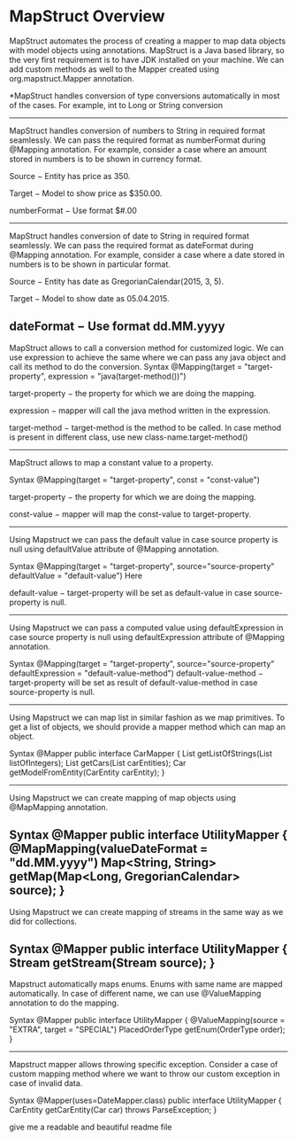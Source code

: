 # MapStruct Overview
MapStruct automates the process of creating a mapper to map data objects with model objects using annotations.
MapStruct is a Java based library, so the very first requirement is to have JDK installed on your machine.
We can add custom methods as well to the Mapper created using org.mapstruct.Mapper annotation.

*MapStruct handles conversion of type conversions automatically in most of the cases. For example, int to Long or String conversion

------------------------------
MapStruct handles conversion of numbers to String in required format seamlessly. We can pass the required format as numberFormat during @Mapping annotation. For example, consider a case where an amount stored in numbers is to be shown in currency format.

Source − Entity has price as 350.

Target − Model to show price as $350.00.

numberFormat − Use format $#.00

---------------------------------------
MapStruct handles conversion of date to String in required format seamlessly. We can pass the required format as dateFormat during @Mapping annotation. For example, consider a case where a date stored in numbers is to be shown in particular format.

Source − Entity has date as GregorianCalendar(2015, 3, 5).

Target − Model to show date as 05.04.2015.

dateFormat − Use format dd.MM.yyyy
-------------------------------------

MapStruct allows to call a conversion method for customized logic. We can use expression to achieve the same where we can pass any java object and call its method to do the conversion.
Syntax
@Mapping(target = "target-property",
expression = "java(target-method())")

target-property − the property for which we are doing the mapping.

expression − mapper will call the java method written in the expression.

target-method − target-method is the method to be called. In case method is present in different class, use new class-name.target-method()

--------------------------------------
MapStruct allows to map a constant value to a property.

Syntax
@Mapping(target = "target-property", const = "const-value")

target-property − the property for which we are doing the mapping.

const-value − mapper will map the const-value to target-property.

--------------------------------------

Using Mapstruct we can pass the default value in case source property is null using defaultValue attribute of @Mapping annotation.

Syntax
@Mapping(target = "target-property", source="source-property"
defaultValue = "default-value")
Here

default-value − target-property will be set as default-value in case source-property is null.

--------------------------------------------------------
Using Mapstruct we can pass a computed value using defaultExpression in case source property is null using defaultExpression attribute of @Mapping annotation.

Syntax
@Mapping(target = "target-property", source="source-property" defaultExpression = "default-value-method")
default-value-method − target-property will be set as result of default-value-method in case source-property is null.

---------------------------------------------------------------
Using Mapstruct we can map list in similar fashion as we map primitives. To get a list of objects, we should provide a mapper method which can map an object.

Syntax
@Mapper
public interface CarMapper {
List<String> getListOfStrings(List<Integer> listOfIntegers);
List<Car> getCars(List<CarEntity> carEntities);
Car getModelFromEntity(CarEntity carEntity);
}

-----------------------------------------------
Using Mapstruct we can create mapping of map objects using @MapMapping annotation. 

Syntax
@Mapper
public interface UtilityMapper {
@MapMapping(valueDateFormat = "dd.MM.yyyy")
Map<String, String> getMap(Map<Long, GregorianCalendar> source);
}
-------------------------------------------------
Using Mapstruct we can create mapping of streams in the same way as we did for collections.

Syntax
@Mapper
public interface UtilityMapper {
Stream<String> getStream(Stream<Integer> source);
}
-----------------------------------------------------------------------

Mapstruct automatically maps enums. Enums with same name are mapped automatically. In case of different name, we can use @ValueMapping annotation to do the mapping.

Syntax
@Mapper
public interface UtilityMapper {
@ValueMapping(source = "EXTRA", target = "SPECIAL")
PlacedOrderType getEnum(OrderType order);
}

------------------------------------------------------------------
Mapstruct mapper allows throwing specific exception. Consider a case of custom mapping method where we want to throw our custom exception in case of invalid data.

Syntax
@Mapper(uses=DateMapper.class)
public interface UtilityMapper {
CarEntity getCarEntity(Car car) throws ParseException;
}

give me a readable and beautiful readme file
